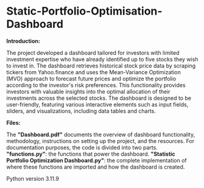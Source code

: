 # Static-Portfolio-Optimisation-Dashboard

**Introduction:**

The project developed a dashboard tailored for investors with limited investment expertise who have already identified up to five stocks they wish to invest in. The dashboard retrieves historical stock price data by scraping tickers from Yahoo.finance and uses the Mean-Variance Optimization (MVO) approach to forecast future prices and optimize the portfolio according to the investor's risk preferences. This functionality provides investors with valuable insights into the optimal allocation of their investments across the selected stocks. The dashboard is designed to be user-friendly, featuring various interactive elements such as input fields, sliders, and visualizations, including data tables and charts.

**Files:**

The **"Dashboard.pdf"** documents the overview of dashboard functionality, methodology, instructions on setting up the project, and the resources.
For documentation purposes, the code is divided into two parts. 
**"functions.py"**: the functions that power the dashboard. 
**"Statistic Portfolio Optimization Dashboard.py"**: the complete implementation of where these functions are imported and how the dashboard is created.

Python version 3.11.9
